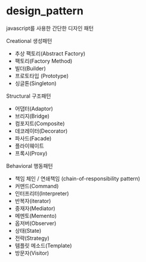 # design_pattern

javascript를 사용한 간단한 디자인 패턴 

Creational 생성패턴
- 추상 팩토리(Abstract Factory)
- 팩토리(Factory Method)
- 빌더(Builder)
- 프로토타입 (Prototype)
- 싱글톤(Singleton)

Structural 구조패턴
- 어댑터(Adaptor)
- 브리지(Bridge)
- 컴포지트(Composite)
- 데코레이터(Decorator)
- 파사드(Facade)
- 플라이웨이트
- 프록시(Proxy)

Behavioral 행동패턴
- 책임 체인 / 연쇄책임 (chain-of-responsibility pattern)
- 커맨드(Command)
- 인터프리터(Interpreter)
- 반복자(iterator)
- 중재자(Mediator)
- 메멘토(Memento)
- 옵저버(Observer)
- 상태(State)
- 전략(Strategy)
- 템플릿 메소드(Template)
- 방문자(Visitor)